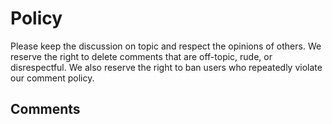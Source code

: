 # Policy

Please keep the discussion on topic and respect the opinions of others. We reserve the right to delete comments that 
are off-topic, rude, or disrespectful. We also reserve the right to ban users who repeatedly violate our comment policy.

## Comments

```{disqus}
```

